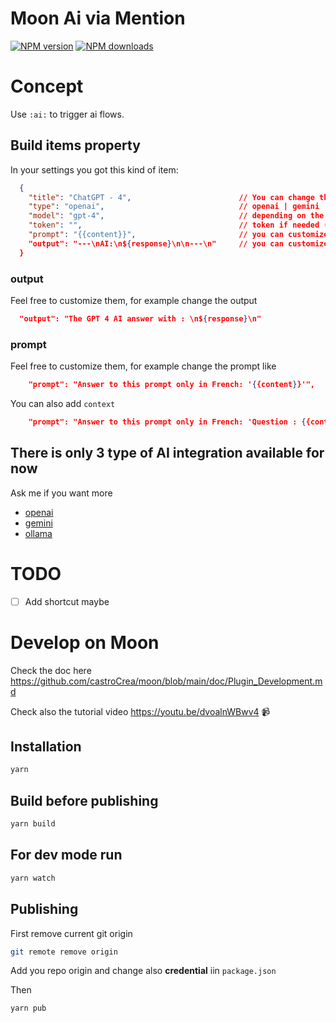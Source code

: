 # Moon Ai via Mention

<span class="badge-npmversion"><a href="https://npmjs.org/package/@moonjot/moon-ai-prompt-plugin" title="View this project on NPM"><img src="https://img.shields.io/npm/v/@moonjot/moon-ai-prompt-plugin.svg" alt="NPM version" /></a></span>
<span class="badge-npmdownloads"><a href="https://npmjs.org/package/@moonjot/moon-ai-prompt-plugin" title="View this project on NPM"><img src="https://img.shields.io/npm/dm/@moonjot/moon-ai-prompt-plugin.svg" alt="NPM downloads" /></a></span>


# Concept

Use `:ai:` to trigger ai flows.

## Build items property

In your settings you got this kind of item:
```json
  {
    "title": "ChatGPT - 4",                        // You can change that as you want
    "type": "openai",                              // openai | gemini | ollama
    "model": "gpt-4",                              // depending on the type refer to official ai doc
    "token": "",                                   // token if needed (openai | gemini)
    "prompt": "{{content}}",                       // you can customize that as you wish {{content}} is the content of the Launcher
    "output": "---\nAI:\n${response}\n\n---\n"     // you can customize how the answer will be formatted before be inserted in the text editor
  }
```

### output

Feel free to customize them, for example change the output

```json
  "output": "The GPT 4 AI answer with : \n${response}\n"
```

### prompt

Feel free to customize them, for example change the prompt like
```json
    "prompt": "Answer to this prompt only in French: '{{content}}'",
```

You can also add `context`

```json
    "prompt": "Answer to this prompt only in French: 'Question : {{content}}\n Article content: {{source.text}}'",
```


## There is only 3 type of AI integration available for now

Ask me if you want more

- [openai](https://platform.openai.com/docs/api-reference/making-requests)
- [gemini](https://ai.google.dev/gemini-api/docs/models/gemini?hl=fr)
- [ollama](https://ollama.com/)



# TODO

- [ ] Add shortcut maybe

# Develop on Moon

Check the doc here https://github.com/castroCrea/moon/blob/main/doc/Plugin_Development.md

Check also the tutorial video https://youtu.be/dvoalnWBwv4 📹

## Installation

```bash
yarn
```

## Build before publishing

```bash
yarn build
```

## For dev mode run 

```bash
yarn watch
```

## Publishing

First remove current git origin
```bash
git remote remove origin
```

Add you repo origin and change also **credential** iin `package.json`

Then
```bash
yarn pub
```